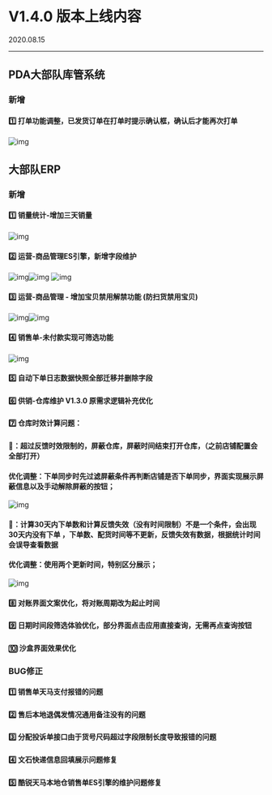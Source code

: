# V1.4.0 版本上线内容

2020.08.15

------

## PDA大部队库管系统

### 新增

#### 1️⃣  打单功能调整，已发货订单在打单时提示确认框，确认后才能再次打单
<img src="https://luim-public.oss-cn-zhangjiakou.aliyuncs.com/release_docs/v1.4.0/1.png?x-oss-process=image/resize,w_300" alt="img" data-zoom-src="https://luim-public.oss-cn-zhangjiakou.aliyuncs.com/release_docs/v1.4.0/1.png" />

## 大部队ERP

### 新增

#### 1️⃣  销量统计-增加三天销量
![img](https://luim-public.oss-cn-zhangjiakou.aliyuncs.com/release_docs/v1.4.0/2.png)

#### 2️⃣  运营-商品管理ES引擎，新增字段维护
<img src="https://luim-public.oss-cn-zhangjiakou.aliyuncs.com/release_docs/v1.4.0/3.png?x-oss-process=image/resize,w_560" alt="img" data-zoom-src="https://luim-public.oss-cn-zhangjiakou.aliyuncs.com/release_docs/v1.4.0/3.png" /><img src="https://luim-public.oss-cn-zhangjiakou.aliyuncs.com/release_docs/v1.4.0/4.png?x-oss-process=image/resize,w_500" alt="img" data-zoom-src="https://luim-public.oss-cn-zhangjiakou.aliyuncs.com/release_docs/v1.4.0/4.png" />
![img](https://luim-public.oss-cn-zhangjiakou.aliyuncs.com/release_docs/v1.4.0/5.png)

#### 3️⃣  运营-商品管理 - 增加宝贝禁用解禁功能   (防扫货禁用宝贝)
![img](https://luim-public.oss-cn-zhangjiakou.aliyuncs.com/release_docs/v1.4.0/6.png)![img](https://luim-public.oss-cn-zhangjiakou.aliyuncs.com/release_docs/v1.4.0/7.png)

#### 4️⃣  销售单-未付款实现可筛选功能
![img](https://luim-public.oss-cn-zhangjiakou.aliyuncs.com/release_docs/v1.4.0/8.png)

#### 5️⃣  自动下单日志数据快照全部迁移并删除字段

#### 6️⃣  供销-仓库维护 V1.3.0 原需求逻辑补充优化

#### 7️⃣  仓库时效计算问题：

####     🌟：超过反馈时效限制的，屏蔽仓库，屏蔽时间结束打开仓库，（之前店铺配置会全部打开）

####     		优化调整：下单同步时先过滤屏蔽条件再判断店铺是否下单同步，界面实现展示屏蔽信息以及手动解除屏蔽的按钮；
![img](https://luim-public.oss-cn-zhangjiakou.aliyuncs.com/release_docs/v1.4.0/9.png)

####     🌟：计算30天内下单数和计算反馈失效（没有时间限制）不是一个条件，会出现30天内没有下单 ，下单数、配货时间等不更新，反馈失效有数据，根据统计时间会误导查看数据

####     优化调整：使用两个更新时间，特别区分展示；
![img](https://luim-public.oss-cn-zhangjiakou.aliyuncs.com/release_docs/v1.4.0/10.png)

#### 8️⃣  对账界面文案优化，将对账周期改为起止时间

#### 9️⃣  日期时间段筛选体验优化，部分界面点击应用直接查询，无需再点查询按钮

#### 🔟  沙盒界面效果优化


### BUG修正

#### 1️⃣  销售单天马支付报错的问题

#### 2️⃣  售后本地退偶发情况通用备注没有的问题

#### 3️⃣  分配投诉单接口由于货号尺码超过字段限制长度导致报错的问题

#### 4️⃣  文石快递信息回填展示问题修复

#### 5️⃣  酷锐天马本地仓销售单ES引擎的维护问题修复